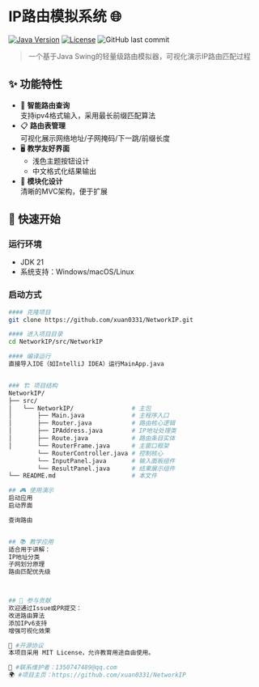 # IP路由模拟系统 🌐

[![Java Version](https://img.shields.io/badge/Java-21%2B-blue)](https://openjdk.org/)
[![License](https://img.shields.io/badge/License-MIT-green)](LICENSE)
![GitHub last commit](https://img.shields.io/github/last-commit/xuan0331/NetworkIP)

> 一个基于Java Swing的轻量级路由模拟器，可视化演示IP路由匹配过程

## ✨ 功能特性

- 🎯 **智能路由查询**  
  支持ipv4格式输入，采用最长前缀匹配算法
- 📋 **路由表管理**  
  可视化展示网络地址/子网掩码/下一跳/前缀长度
- 🖥️ **教学友好界面**  
  - 浅色主题按钮设计
  - 中文格式化结果输出
- 🧩 **模块化设计**  
  清晰的MVC架构，便于扩展

## 🚀 快速开始

### 运行环境
- JDK 21
- 系统支持：Windows/macOS/Linux

### 启动方式
```bash
#### 克隆项目
git clone https://github.com/xuan0331/NetworkIP.git

#### 进入项目目录
cd NetworkIP/src/NetworkIP

#### 编译运行
直接导入IDE（如IntelliJ IDEA）运行MainApp.java


### 🏗️ 项目结构
NetworkIP/
├── src/
│   └── NetworkIP/                # 主包
│       ├── Main.java             # 主程序入口
│       ├── Router.java           # 路由核心逻辑
│       ├── IPAddress.java        # IP地址处理类
│       ├── Route.java            # 路由条目实体
│       └── RouterFrame.java      # 主窗口框架
        └── RouterController.java # 控制核心
        └── InputPanel.java       # 输入面板组件
        └── ResultPanel.java      # 结果展示组件
└── README.md                     # 本文件

## 🎮 使用演示
启动应用
启动界面

查询路由


## 📚 教学应用
适合用于讲解：
IP地址分类
子网划分原理
路由匹配优先级



## 🤝 参与贡献
欢迎通过Issue或PR提交：
改进路由算法
添加IPv6支持
增强可视化效果

📜 #开源协议
本项目采用 MIT License，允许教育用途自由使用。

📧 #联系维护者：1350747489@qq.com
🌍 #项目主页：https://github.com/xuan0331/NetworkIP

